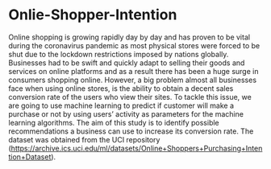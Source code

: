 # Onlie-Shopper-Intention
Online shopping is growing rapidly day by day and has proven to be vital during the coronavirus pandemic as most physical stores were forced to be shut due to the lockdown restrictions imposed by nations globally. Businesses had to be swift and quickly adapt to selling their goods and services on online platforms and as a result there has been a huge surge in consumers shopping online. However, a big problem almost all businesses face when using online stores, is the ability to obtain a decent sales conversion rate of the users who view their sites. To tackle this issue, we are going to use machine learning to predict if customer will make a purchase or not by using users’ activity as parameters for the machine learning algorithms. The aim of this study is to identify possible recommendations a business can use to increase its conversion rate. The dataset was obtained from the UCI repository (https://archive.ics.uci.edu/ml/datasets/Online+Shoppers+Purchasing+Intention+Dataset).
